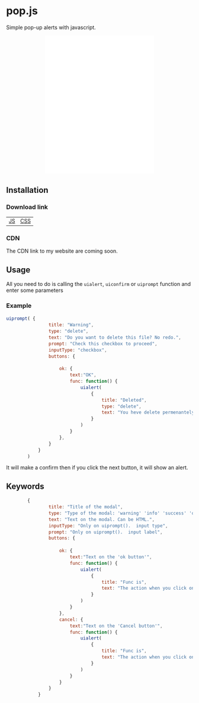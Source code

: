 # pop.js
Simple pop-up alerts with javascript.
<p align="center"><img src="ScreenRecorderProject1.gif"></img></p>

## Installation
### Download link
|                           |                            |
|:-------------------------:|:--------------------------:|
|<a href="src/pop.js">JS</a>|<a href="src/pop.js">CSS</a>|
### CDN
The CDN link to my website are coming soon.
## Usage
All you need to do is calling the `uialert`, `uiconfirm` or `uiprompt` function and enter some parameters
### Example
```javascript
uiprompt( {
                title: "Warning",
                type: "delete",
                text: "Do you want to delete this file? No redo.",
                prompt: "Check this checkbox to proceed",
                inputType: "checkbox",
                buttons: {
                
                    ok: {
                        text:"OK",
                        func: function() {
                            uialert(
                                {
                                    title: "Deleted",
                                    type: "delete",
                                    text: "You heve delete permenantely your file.",
                                }
                            )
                        }
                    },
                }
            }
        )
```
It will make a confirm then if you click the next button, it will show an alert.
## Keywords
```javascript
        {
                title: "Title of the modal",
                type: "Type of the modal: 'warning' 'info' 'success' 'question' 'delete'",
                text: "Text on the modal. Can be HTML.",
                inputType: "Only on uiprompt().  input type",
                prompt: "Only on uiprompt().  input label",
                buttons: {
                
                    ok: {
                        text:"Text on the 'ok button'",
                        func: function() {
                            uialert(
                                {
                                    title: "Func is",
                                    text: "The action when you click on the button"
                                }
                            )
                        }
                    },
                    cancel: {
                        text:"Text on the 'Cancel button'",
                        func: function() {
                            uialert(
                                {
                                    title: "Func is",
                                    text: "The action when you click on the button"
                                }
                            )
                        }
                    }
                }
            }
```
